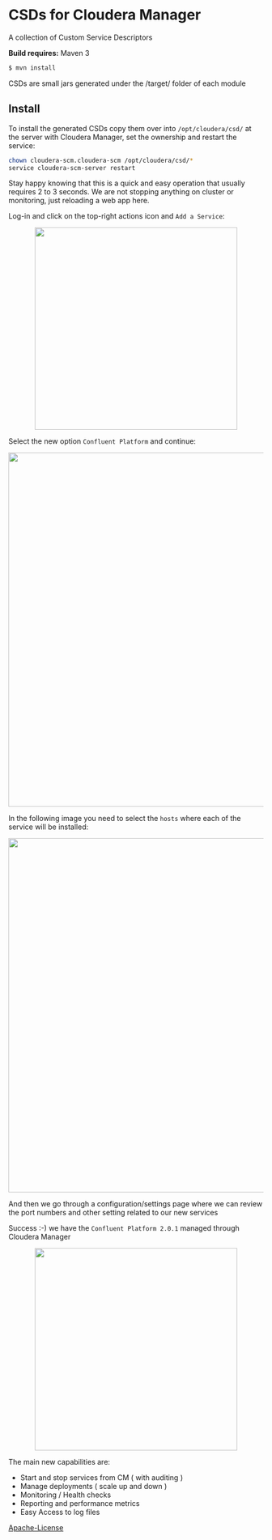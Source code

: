 # CSDs for Cloudera Manager 

A collection of Custom Service Descriptors

__Build requires:__  Maven 3

```bash
$ mvn install
```

CSDs are small jars generated under the /target/ folder of each module

## Install

To install the generated CSDs copy them over into `/opt/cloudera/csd/` at the server with Cloudera Manager,
set the ownership and restart the service:

```bash
chown cloudera-scm.cloudera-scm /opt/cloudera/csd/*
service cloudera-scm-server restart
```

Stay happy knowing that this is a quick and easy operation that usually requires 2 to 3 seconds.
We are not stopping anything on cluster or monitoring, just reloading a web app here. 

Log-in and click on the top-right actions icon and `Add a Service`:

<p align="center">
  <img src="https://raw.githubusercontent.com/Landoop/CSD/gh-pages/imgs/AddCustomServiceDescriptor.png" width="400"/></a>
</p>

Select the new option `Confluent Platform` and continue:

<p align="center">
  <img src="https://raw.githubusercontent.com/Landoop/CSD/gh-pages/imgs/SelectConfluentPlatform.png" width="700"/></a>
</p>

In the following image you need to select the `hosts` where each of the service will be installed:

<p align="center">
  <img src="https://raw.githubusercontent.com/Landoop/CSD/gh-pages/imgs/SelectRolesAndHosts.png" width="700"/></a>
</p>

And then we go through a configuration/settings page where we can review the port numbers and other setting related to our 
new services

Success :-) we have the `Confluent Platform 2.0.1` managed through Cloudera Manager

<p align="center">
  <img src="https://raw.githubusercontent.com/Landoop/CSD/gh-pages/imgs/success.png" width="400"/></a>
</p>

The main new capabilities are:

* Start and stop services from CM ( with auditing )
* Manage deployments ( scale up and down )
* Monitoring / Health checks
* Reporting and performance metrics 
* Easy Access to log files



[Apache-License](LICENSE.txt)

